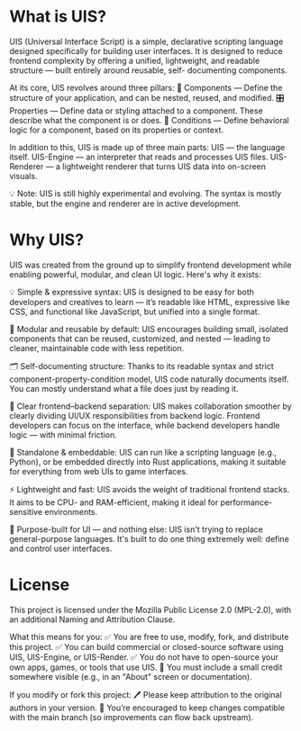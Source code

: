 # What is UIS?
  UIS (Universal Interface Script) is a simple, declarative scripting language designed specifically for building user interfaces. It is designed to reduce frontend complexity by offering a unified, lightweight, and readable structure — built entirely around reusable, self- documenting components.
  
  At its core, UIS revolves around three pillars:
    🧱 Components — Define the structure of your application, and can be nested, reused, and modified.
    🎛️ Properties — Define data or styling attached to a component. These describe what the component is or does.
    🔀 Conditions — Define behavioral logic for a component, based on its properties or context.
  
  In addition to this, UIS is made up of three main parts:
    UIS — the language itself.
    UIS-Engine — an interpreter that reads and processes UIS files.
    UIS-Renderer — a lightweight renderer that turns UIS data into on-screen visuals.
  
  💡 Note: UIS is still highly experimental and evolving. The syntax is mostly stable, but the engine and renderer are in active development.


# Why UIS?
  UIS was created from the ground up to simplify frontend development while enabling powerful, modular, and clean UI logic. Here's why it 
  exists:
  
  💡 Simple & expressive syntax:
  UIS is designed to be easy for both developers and creatives to learn — it’s readable like HTML, expressive like CSS, and functional like 
  JavaScript, but unified into a single format.
  
  🧩 Modular and reusable by default:
  UIS encourages building small, isolated components that can be reused, customized, and nested — leading to cleaner, maintainable code with 
  less repetition.
  
  🗂️ Self-documenting structure:
  Thanks to its readable syntax and strict component-property-condition model, UIS code naturally documents itself. You can mostly 
  understand what a file does just by reading it.
  
  🔁 Clear frontend–backend separation:
  UIS makes collaboration smoother by clearly dividing UI/UX responsibilities from backend logic. Frontend developers can focus on the 
  interface, while backend developers handle logic — with minimal friction.
  
  🐍 Standalone & embeddable:
  UIS can run like a scripting language (e.g., Python), or be embedded directly into Rust applications, making it suitable for everything 
  from web UIs to game interfaces.
  
  ⚡ Lightweight and fast:
  UIS avoids the weight of traditional frontend stacks. It aims to be CPU- and RAM-efficient, making it ideal for performance-sensitive 
  environments.
  
  🎯 Purpose-built for UI — and nothing else:
  UIS isn't trying to replace general-purpose languages. It's built to do one thing extremely well: define and control user interfaces.

# License
  This project is licensed under the Mozilla Public License 2.0 (MPL-2.0), with an additional Naming and Attribution Clause.
  
  What this means for you:
  ✅ You are free to use, modify, fork, and distribute this project.
  ✅ You can build commercial or closed-source software using UIS, UIS-Engine, or UIS-Render.
  ✅ You do not have to open-source your own apps, games, or tools that use UIS.
  📌 You must include a small credit somewhere visible (e.g., in an "About" screen or documentation).
  
  If you modify or fork this project:
  🖊️ Please keep attribution to the original authors in your version.
  🔁 You’re encouraged to keep changes compatible with the main branch (so improvements can flow back upstream).
